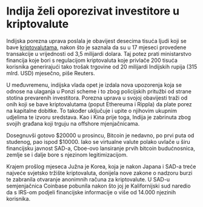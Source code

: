 # Indija želi oporezivat investitore u kriptovalute

Indijska porezna uprava poslala je obavijest desecima tisuća ljudi koji se bave [kriptovalutama][cc], nakon što je saznala da su u 17 mjeseci provedene transakcije u vrijednosti od 3,5 milijardi dolara.
Taj potez prati ministarstvo financija koje bori s regulacijom kriptovaluta koje privlače 200 tisuća korisnika generirajući tako trošak trgovine od 20 milijardi Indijskih rupija (315 mlrd. USD) mjesečno, piše Reuters.

U međuvremenu, indijska vlada opet je izdala nova upozorenja koja se odnose na ulaganja u Ponzi scheme i to zbog policijskih pritužbi od strane stotina prevarenih investitora. Porezna uprava u svojoj obavijesti traži od onih koji se bave kriptovalutama (poput Ethereuma i Rippla) da plate porez na kapitalne dobitke. To također uključuje i upite o njihovim ukupnim udjelima te izvoru sredstava. Kao i Kina prije toga, Indija je zabrinuta zbog svojih građana koji trguju na offshore mjenjačnicama. 

Dosegnuvši gotovo $20000 u prosincu, Bitcoin je nedavno, po prvi puta od studenog, pao ispod $10000. Iako se virtualne valute polako uvlače u širu financijsku javnost SAD-a, Cboe-ovo lansiranje prvih bitcoin budućnosnica, zemlje se i dalje bore s njezinom legitimizacijom.

Krajem prošlog mjeseca Južna je Korea, koja je nakon Japana i SAD-a treće najveće svjetsko tržište kriptovaluta, donijela nove zakone o nadzoru burzi te zabranila otvaranje anonimnih računa za kriptovalute. U SAD-u semjenjačnica Coinbase pobunila nakon što joj je Kalifornijski sud naredio da s IRS-om podjeli financijske informacije o više od 14.000 njezinih korisnika.

[cc]: https://bitfalls.com/hr/2017/08/20/cryptocurrency/
